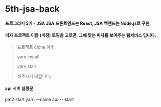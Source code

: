 # 5th-jsa-back

#### 프로그라피 5기 - JSA JSA 프론트엔드는 React, JSA 백엔드는 Node.js로 구현

#### 피자 프로젝트 이름 (미정) 토핑을 고르면, 그에 맞는 피자를 보여주는 웹서비스 입니다.

> 프로젝트 clone 이후
>
> yarn install
>
> yarn start 
>
> 해주시기 바랍니다.


#### api 서버 실행문
pm2 start yarn --name api -- start
